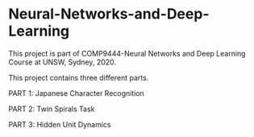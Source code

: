 # Neural-Networks-and-Deep-Learning
This project is part of COMP9444-Neural Networks and Deep Learning Course at UNSW, Sydney, 2020.

This project contains three different parts.

PART 1: Japanese Character Recognition

PART 2: Twin Spirals Task

PART 3: Hidden Unit Dynamics
